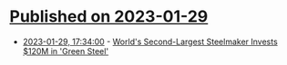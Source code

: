 # [Published on 2023-01-29](index.md)

* [2023-01-29, 17:34:00](https://news.slashdot.org/story/23/01/28/1836245/worlds-second-largest-steelmaker-invests-120m-in-green-steel?utm_source=rss1.0mainlinkanon&utm_medium=feed) - [World's Second-Largest Steelmaker Invests $120M in 'Green Steel'](https://news.slashdot.org/story/23/01/28/1836245/worlds-second-largest-steelmaker-invests-120m-in-green-steel?utm_source=rss1.0mainlinkanon&utm_medium=feed)
